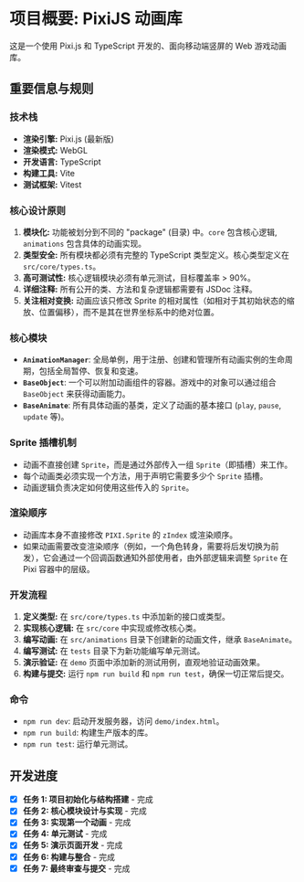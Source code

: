 # 项目概要: PixiJS 动画库

这是一个使用 Pixi.js 和 TypeScript 开发的、面向移动端竖屏的 Web 游戏动画库。

## 重要信息与规则

### 技术栈
- **渲染引擎:** Pixi.js (最新版)
- **渲染模式:** WebGL
- **开发语言:** TypeScript
- **构建工具:** Vite
- **测试框架:** Vitest

### 核心设计原则
1.  **模块化:** 功能被划分到不同的 "package" (目录) 中。`core` 包含核心逻辑, `animations` 包含具体的动画实现。
2.  **类型安全:** 所有模块都必须有完整的 TypeScript 类型定义。核心类型定义在 `src/core/types.ts`。
3.  **高可测试性:** 核心逻辑模块必须有单元测试，目标覆盖率 > 90%。
4.  **详细注释:** 所有公开的类、方法和复杂逻辑都需要有 JSDoc 注释。
5.  **关注相对变换:** 动画应该只修改 Sprite 的相对属性（如相对于其初始状态的缩放、位置偏移），而不是其在世界坐标系中的绝对位置。

### 核心模块
-   **`AnimationManager`**: 全局单例，用于注册、创建和管理所有动画实例的生命周期，包括全局暂停、恢复和变速。
-   **`BaseObject`**: 一个可以附加动画组件的容器。游戏中的对象可以通过组合 `BaseObject` 来获得动画能力。
-   **`BaseAnimate`**: 所有具体动画的基类，定义了动画的基本接口 (`play`, `pause`, `update` 等)。

### Sprite 插槽机制
-   动画不直接创建 `Sprite`，而是通过外部传入一组 `Sprite`（即插槽）来工作。
-   每个动画类必须实现一个方法，用于声明它需要多少个 `Sprite` 插槽。
-   动画逻辑负责决定如何使用这些传入的 `Sprite`。

### 渲染顺序
-   动画库本身不直接修改 `PIXI.Sprite` 的 `zIndex` 或渲染顺序。
-   如果动画需要改变渲染顺序（例如，一个角色转身，需要将后发切换为前发），它会通过一个回调函数通知外部使用者，由外部逻辑来调整 `Sprite` 在 Pixi 容器中的层级。

### 开发流程
1.  **定义类型:** 在 `src/core/types.ts` 中添加新的接口或类型。
2.  **实现核心逻辑:** 在 `src/core` 中实现或修改核心类。
3.  **编写动画:** 在 `src/animations` 目录下创建新的动画文件，继承 `BaseAnimate`。
4.  **编写测试:** 在 `tests` 目录下为新功能编写单元测试。
5.  **演示验证:** 在 `demo` 页面中添加新的测试用例，直观地验证动画效果。
6.  **构建与提交:** 运行 `npm run build` 和 `npm run test`，确保一切正常后提交。

### 命令
-   `npm run dev`: 启动开发服务器，访问 `demo/index.html`。
-   `npm run build`: 构建生产版本的库。
-   `npm run test`: 运行单元测试。

## 开发进度

-   [x] **任务 1: 项目初始化与结构搭建** - 完成
-   [x] **任务 2: 核心模块设计与实现** - 完成
-   [x] **任务 3: 实现第一个动画** - 完成
-   [x] **任务 4: 单元测试** - 完成
-   [x] **任务 5: 演示页面开发** - 完成
-   [x] **任务 6: 构建与整合** - 完成
-   [x] **任务 7: 最终审查与提交** - 完成
